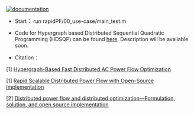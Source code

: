 <!--[![Documentation Build](https://github.com/KIT-IAI/rapidPF/workflows/github-pages/badge.svg)](https://github.com/KIT-IAI/rapidPF/actions?query=workflow%3Agithub-pages)-->
[![documentation](https://img.shields.io/badge/docs-stable-blue)](https://xinliang-dai.github.io/rapidPF/)

- Start： run rapidPF/00_use-case/main_test.m

- Code for Hypergraph based Distributed Sequential Quadratic Programming (HDSQP) can be found [here](00_use-case/DSQP_HDQ_detail.m). Description will be avaliable soon.

- Citation：

[1] [Hypergraph-Based Fast Distributed AC Power Flow Optimization](https://www.researchgate.net/publication/372342135_Hypergraph-Based_Fast_Distributed_AC_Power_Flow_Optimization)

[1] [Rapid Scalable Distributed Power Flow with Open-Source Implementation](https://arxiv.org/pdf/2203.16335.pdf)

[2] [Distributed power flow and distributed optimization—Formulation, solution, and open source implementation](https://reader.elsevier.com/reader/sd/pii/S2352467721000424?token=D5EECD6D02FA35FD7A0A24234FF2FF26B787C510868CF47682E303B0BBB8B7AEDC5FE2196AE0690C20B10A0E50FB8860&originRegion=eu-west-1&originCreation=20220926133903)

